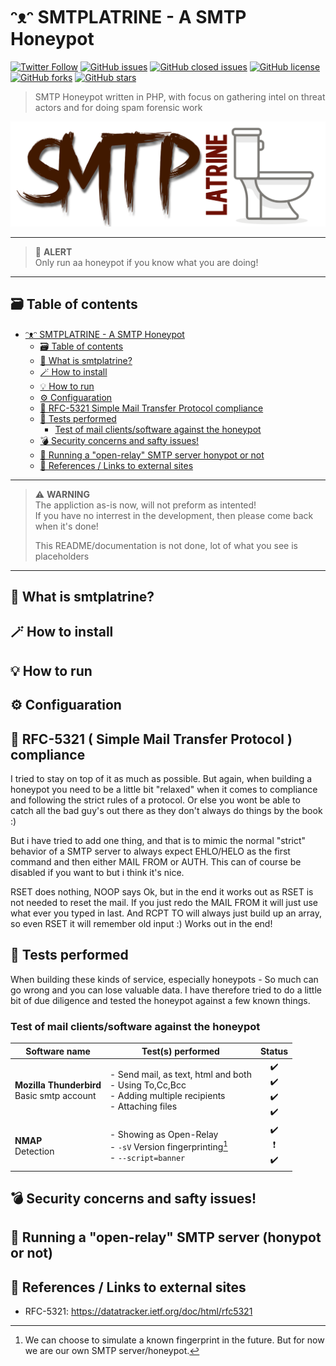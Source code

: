 # ᵔᴥᵔ SMTPLATRINE - A SMTP Honeypot

[![Twitter Follow](https://img.shields.io/twitter/follow/davidbl.svg?style=social&label=Follow)](https://twitter.com/davidbl) [![GitHub issues](https://img.shields.io/github/issues/kawaiipantsu/smtplatrine.svg)](https://github.com/kawaiipantsu/smtplatrine/issues) [![GitHub closed issues](https://img.shields.io/github/issues-closed/kawaiipantsu/smtplatrine.svg)](https://github.com/kawaiipantsu/smtplatrine/issues) [![GitHub license](https://img.shields.io/github/license/kawaiipantsu/smtplatrine.svg)](https://github.com/kawaiipantsu/smtplatrine/blob/master/LICENSE) [![GitHub forks](https://img.shields.io/github/forks/kawaiipantsu/smtplatrine.svg)](https://github.com/kawaiipantsu/smtplatrine/network) [![GitHub stars](https://img.shields.io/github/stars/kawaiipantsu/smtplatrine.svg)](https://github.com/kawaiipantsu/smtplatrine/stargazers)
> SMTP Honeypot written in PHP, with focus on gathering intel on threat actors and for doing spam forensic work

![smtplatrine](www/assets/images/smtplatrine_cover.png)

---

> 🚨 **ALERT**  
> Only run aa honeypot if you know what you are doing!

---

## 🗃️ Table of contents
<!-- TOC -->

- [ᵔᴥᵔ SMTPLATRINE - A SMTP Honeypot](#%E1%B5%94%E1%B4%A5%E1%B5%94-smtplatrine---a-smtp-honeypot)
    - [🗃️ Table of contents](#-table-of-contents)
    - [📧 What is smtplatrine?](#-what-is-smtplatrine)
    - [🪄 How to install](#%F0%9F%AA%84-how-to-install)
    - [💡 How to run](#-how-to-run)
    - [⚙️ Configuaration](#-configuaration)
    - [📐 RFC-5321  Simple Mail Transfer Protocol  compliance](#-rfc-5321--simple-mail-transfer-protocol--compliance)
    - [🎱 Tests performed](#-tests-performed)
        - [Test of mail clients/software against the honeypot](#test-of-mail-clientssoftware-against-the-honeypot)
    - [💣 Security concerns and safty issues!](#-security-concerns-and-safty-issues)
    - [😬 Running a "open-relay" SMTP server honypot or not](#-running-a-open-relay-smtp-server-honypot-or-not)
    - [📑 References / Links to external sites](#-references--links-to-external-sites)

<!-- /TOC -->

---

> ⚠️ **WARNING**  
> The appliction as-is now, will not preform as intented!  
> If you have no interrest in the development, then please come back when it's done!
> 
> This README/documentation is not done, lot of what you see is placeholders

---

## 📧 What is smtplatrine?

## 🪄 How to install

## 💡 How to run

## ⚙️ Configuaration

## 📐 RFC-5321 ( Simple Mail Transfer Protocol ) compliance

I tried to stay on top of it as much as possible. But again, when building a honeypot you need to be a little bit "relaxed" when it comes to compliance and following the strict rules of a protocol. Or else you wont be able to catch all the bad guy's out there as they don't always do things by the book :)

But i have tried to add one thing, and that is to mimic the normal "strict" behavior of a SMTP server to always expect EHLO/HELO as the first command and then either MAIL FROM or AUTH. This can of course be disabled if you want to but i think it's nice.

RSET does nothing, NOOP says Ok, but in the end it works out as RSET is not needed to reset the mail. If you just redo the MAIL FROM it will just use what ever you typed in last. And RCPT TO will always just build up an array, so even RSET it will remember old input :) Works out in the end!

## 🎱 Tests performed

When building these kinds of service, especially honeypots - So much can go wrong and you can lose valuable data. I have therefore tried to do a little bit of due diligence and tested the honeypot against a few known things.

### Test of mail clients/software against the honeypot

| Software name | Test(s) performed | Status |
|---|---|:---:|
| **Mozilla Thunderbird**<br>Basic smtp account | - Send mail, as text, html and both<br>- Using To,Cc,Bcc<br>- Adding multiple recipients<br>- Attaching files  | ✔️<br>✔️<br>✔️<br>✔️ |
| **NMAP**<br>Detection | - Showing as Open-Relay<br>- `-sV` Version fingerprinting[^1]<br>- `--script=banner` | ✔️<br>❗<br>✔️ | 

[^1]: We can choose to simulate a known fingerprint in the future. But for now we are our own SMTP server/honeypot.

<!--- 
Status icons
❌ = Not working
❗ = Problems but not critical
❔ = Not fully tested
✔️ = Working!

Others
💯 🚩 🙈 🙉 🙊
💕 👺 👹 ☠️ 😈
🫶 🙏
--->

## 💣 Security concerns and safty issues!

## 😬 Running a "open-relay" SMTP server (honypot or not)

## 📑 References / Links to external sites

- RFC-5321: https://datatracker.ietf.org/doc/html/rfc5321
